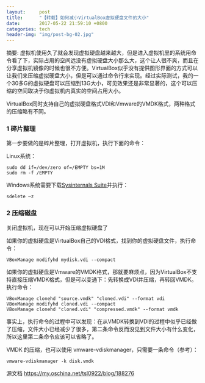 ```yaml
---
layout:     post
title:      "【转载】如何减小VirtualBox虚拟硬盘文件的大小"
date:       2017-05-22 21:59:10 +0800
categories: tech
header-img: "img/post-bg-02.jpg"
---
```


摘要: 虚拟机使用久了就会发现虚拟硬盘越来越大，但是进入虚拟机里的系统用命令看了下，实际占用的空间远没有虚拟硬盘大小那么大，这个让人很不爽，而且在分享虚拟机镜像的时候也很不方便。VirtualBox似乎没有提供图形界面的方式可以让我们来压缩虚拟硬盘大小，但是可以通过命令行来实现。经过实际测试，我的一个30多G的虚拟硬盘可以压缩到13G大小，可见效果还是非常显著的，这个可以压缩的空间取决于你虚拟机内真实的空间占用大小。

VirtualBox同时支持自己的虚拟硬盘格式VDI和Vmware的VMDK格式，两种格式的压缩略有不同。

### 1 碎片整理
第一步要做的是碎片整理，打开虚拟机，执行下面的命令：

Linux系统：
```console
sudo dd if=/dev/zero of=/EMPTY bs=1M
sudo rm -f /EMPTY
```
Windows系统需要下载[Sysinternals Suite](http://technet.microsoft.com/en-us/sysinternals/bb842062.aspx)并执行：
```shell
sdelete –z
```
### 2 压缩磁盘
关闭虚拟机，现在可以开始压缩虚拟硬盘了

如果你的虚拟硬盘是VirtualBox自己的VDI格式，找到你的虚拟硬盘文件，执行命令：
```console
VBoxManage modifyhd mydisk.vdi --compact
```
如果你的虚拟硬盘是Vmware的VMDK格式，那就要麻烦点，因为VirtualBox不支持直接压缩VMDK格式，但是可以变通下：先转换成VDI并压缩，再转回VMDK。执行命令：
```console
VBoxManage clonehd "source.vmdk" "cloned.vdi" --format vdi
VBoxManage modifyhd cloned.vdi --compact
VBoxManage clonehd "cloned.vdi" "compressed.vmdk" --format vmdk
```
事实上，执行命令的过程中可以发现：在从VMDK转换到VDI的过程中似乎已经做了压缩，文件大小已经减少了很多，第二条命令反而没见到文件大小有什么变化，所以这里第二条命令应该可以省略了。

VMDK 的压缩，也可以使用 vmware-vdiskmanager，只需要一条命令（参考）：
```console
vmware-vdiskmanager -k disk.vmdk
```

源文档 <https://my.oschina.net/tsl0922/blog/188276>
